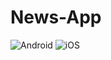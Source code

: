 # News-App

![Android](https://github.com/sboh1214/News-App/workflows/Android/badge.svg)
![iOS](https://github.com/sboh1214/News-App/workflows/iOS/badge.svg)
